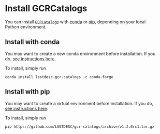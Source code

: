 # Install GCRCatalogs

You can install [`GCRCatalogs`](https://github.com/LSSTDESC/gcr-catalogs) with [conda](https://docs.conda.io/) or [pip](https://pip.pypa.io/), 
depending on your local Python environment.

## Install with conda

You may want to create a new conda environment before installation.
If you do, [see instructions here](https://docs.conda.io/projects/conda/en/latest/user-guide/tasks/manage-environments.html).

To install, simply run

```base
conda install lsstdesc-gcr-catalogs -c conda-forge
```

## Install with pip

You may want to create a virtual environment before installation.
If you do, [see instructions here](https://docs.python.org/3/library/venv.html).

To install, simply run

```base
pip https://github.com/LSSTDESC/gcr-catalogs/archive/v1.2.0rc1.tar.gz
```

